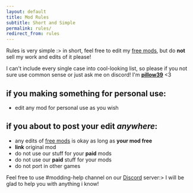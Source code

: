 ```yaml
---
layout: default
title: Mod Rules
subtitle: Short and Simple
permalink: rules/
redirect_from: rules
---
```


Rules is very simple :> in short, feel free to edit my [free mods], but do **not** sell my work and edits of it please!

I can't include every single case into cool-looking list, so please if you not sure use common sense or just ask me on discord! I'm **[pillow39]** <3

## if you making something for personal use:
- edit any mod for personal use as you wish

## if you about to post your edit *anywhere*:
- any edits of [free mods] is okay as long as **your mod free**
- **link** original mod
- do not use our stuff for your **paid** mods
- do not use our **paid** stuff for your mods
- do not port in other games

Feel free to use #modding-help channel on our [Discord] server:> I will be glad to help you with anything i know!

[free mods]: https://www.xivmodarchive.com/user/111283
[discord]: https://discord.gg/yPbUXazxQ3
[pillow39]: https://discord.com/users/606138858618224640